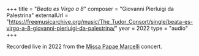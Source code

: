 +++
title = "<em>Beata es Virgo a 8</em>"
composer = "Giovanni Pierluigi da Palestrina"
externalUrl = "https://freemusicarchive.org/music/The_Tudor_Consort/single/beata-es-virgo-a-8-giovanni-pierluigi-da-palestrina/"
year = 2022
type = "audio"
+++

Recorded live in 2022 from the [Missa Papae Marcelli](/performances/2022/missa-papae-marcelli/) concert.